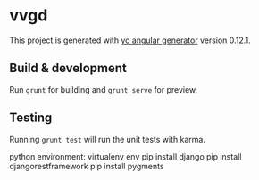 # vvgd

This project is generated with [yo angular generator](https://github.com/yeoman/generator-angular)
version 0.12.1.

## Build & development

Run `grunt` for building and `grunt serve` for preview.

## Testing

Running `grunt test` will run the unit tests with karma.



python environment:
	virtualenv env
	pip install django
	pip install djangorestframework
	pip install pygments
